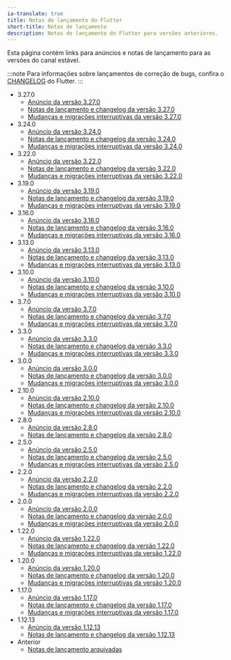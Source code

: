```yaml
---
ia-translate: true
title: Notas de lançamento do Flutter
short-title: Notas de lançamento
description: Notas de lançamento do Flutter para versões anteriores.
---
```


Esta página contém links para anúncios e notas de lançamento para
as versões do canal estável.

:::note
Para informações sobre lançamentos de correção de bugs,
confira o [CHANGELOG][] do Flutter.
:::

* 3.27.0
  * [Anúncio da versão 3.27.0][]
  * [Notas de lançamento e changelog da versão 3.27.0][]
  * [Mudanças e migrações interruptivas da versão 3.27.0][]
* 3.24.0
  * [Anúncio da versão 3.24.0][]
  * [Notas de lançamento e changelog da versão 3.24.0][]
  * [Mudanças e migrações interruptivas da versão 3.24.0][]
* 3.22.0
  * [Anúncio da versão 3.22.0][]
  * [Notas de lançamento e changelog da versão 3.22.0][]
  * [Mudanças e migrações interruptivas da versão 3.22.0][]
* 3.19.0
  * [Anúncio da versão 3.19.0][]
  * [Notas de lançamento e changelog da versão 3.19.0][]
  * [Mudanças e migrações interruptivas da versão 3.19.0][]
* 3.16.0
  * [Anúncio da versão 3.16.0][]
  * [Notas de lançamento e changelog da versão 3.16.0][]
  * [Mudanças e migrações interruptivas da versão 3.16.0][]
* 3.13.0
  * [Anúncio da versão 3.13.0][]
  * [Notas de lançamento e changelog da versão 3.13.0][]
  * [Mudanças e migrações interruptivas da versão 3.13.0][]
* 3.10.0
  * [Anúncio da versão 3.10.0][]
  * [Notas de lançamento e changelog da versão 3.10.0][]
  * [Mudanças e migrações interruptivas da versão 3.10.0][]
* 3.7.0
  * [Anúncio da versão 3.7.0][]
  * [Notas de lançamento e changelog da versão 3.7.0][]
  * [Mudanças e migrações interruptivas da versão 3.7.0][]
* 3.3.0
  * [Anúncio da versão 3.3.0][]
  * [Notas de lançamento e changelog da versão 3.3.0][]
  * [Mudanças e migrações interruptivas da versão 3.3.0][]
* 3.0.0
  * [Anúncio da versão 3.0.0][]
  * [Notas de lançamento e changelog da versão 3.0.0][]
  * [Mudanças e migrações interruptivas da versão 3.0.0][]
* 2.10.0
  * [Anúncio da versão 2.10.0][]
  * [Notas de lançamento e changelog da versão 2.10.0][]
  * [Mudanças e migrações interruptivas da versão 2.10.0][]
* 2.8.0
  * [Anúncio da versão 2.8.0][]
  * [Notas de lançamento e changelog da versão 2.8.0][]
* 2.5.0
  * [Anúncio da versão 2.5.0][]
  * [Notas de lançamento e changelog da versão 2.5.0][]
  * [Mudanças e migrações interruptivas da versão 2.5.0][]
* 2.2.0
  * [Anúncio da versão 2.2.0][]
  * [Notas de lançamento e changelog da versão 2.2.0][]
  * [Mudanças e migrações interruptivas da versão 2.2.0][]
* 2.0.0
  * [Anúncio da versão 2.0.0][]
  * [Notas de lançamento e changelog da versão 2.0.0][]
  * [Mudanças e migrações interruptivas da versão 2.0.0][]
* 1.22.0
  * [Anúncio da versão 1.22.0][]
  * [Notas de lançamento e changelog da versão 1.22.0][]
  * [Mudanças e migrações interruptivas da versão 1.22.0][]
* 1.20.0
  * [Anúncio da versão 1.20.0][]
  * [Notas de lançamento e changelog da versão 1.20.0][]
  * [Mudanças e migrações interruptivas da versão 1.20.0][]
* 1.17.0
  * [Anúncio da versão 1.17.0][]
  * [Notas de lançamento e changelog da versão 1.17.0][]
  * [Mudanças e migrações interruptivas da versão 1.17.0][]
* 1.12.13
  * [Anúncio da versão 1.12.13][]
  * [Notas de lançamento e changelog da versão 1.12.13][]
* Anterior
  * [Notas de lançamento arquivadas][]

[Anúncio da versão 3.27.0]: {{site.flutter-medium}}/whats-new-in-flutter-3-27-28341129570c
[Notas de lançamento e changelog da versão 3.27.0]: /release/release-notes/release-notes-3.27.0
[Mudanças e migrações interruptivas da versão 3.27.0]: /release/breaking-changes#released-in-flutter-3-27
[Anúncio da versão 3.24.0]: {{site.flutter-medium}}/whats-new-in-flutter-3-24-6c040f87d1e4
[Notas de lançamento e changelog da versão 3.24.0]: /release/release-notes/release-notes-3.24.0
[Mudanças e migrações interruptivas da versão 3.24.0]: /release/breaking-changes#released-in-flutter-3-24
[Anúncio da versão 3.22.0]: {{site.flutter-medium}}/whats-new-in-flutter-3-22-fbde6c164fe3
[Notas de lançamento e changelog da versão 3.22.0]: /release/release-notes/release-notes-3.22.0
[Mudanças e migrações interruptivas da versão 3.22.0]: /release/breaking-changes#released-in-flutter-3-22
[Anúncio da versão 3.19.0]: {{site.flutter-medium}}/whats-new-in-flutter-3-19-58b1aae242d2
[Notas de lançamento e changelog da versão 3.19.0]: /release/release-notes/release-notes-3.19.0
[Mudanças e migrações interruptivas da versão 3.19.0]: /release/breaking-changes#released-in-flutter-3-19
[Anúncio da versão 3.16.0]: {{site.flutter-medium}}/whats-new-in-flutter-3-16-dba6cb1015d1
[Notas de lançamento e changelog da versão 3.16.0]: /release/release-notes/release-notes-3.16.0
[Mudanças e migrações interruptivas da versão 3.16.0]: /release/breaking-changes#released-in-flutter-3-16
[Anúncio da versão 3.13.0]: {{site.flutter-medium}}/whats-new-in-flutter-3-13-479d9b11df4d
[Notas de lançamento e changelog da versão 3.13.0]: /release/release-notes/release-notes-3.13.0
[Mudanças e migrações interruptivas da versão 3.13.0]: /release/breaking-changes#released-in-flutter-3-13
[Anúncio da versão 3.10.0]: {{site.flutter-medium}}/whats-new-in-flutter-3-10-b21db2c38c73
[Notas de lançamento e changelog da versão 3.10.0]: /release/release-notes/release-notes-3.10.0
[Mudanças e migrações interruptivas da versão 3.10.0]: /release/breaking-changes#released-in-flutter-3-10
[Anúncio da versão 3.7.0]: {{site.flutter-medium}}/whats-new-in-flutter-3-7-38cbea71133c
[Notas de lançamento e changelog da versão 3.7.0]: /release/release-notes/release-notes-3.7.0
[Mudanças e migrações interruptivas da versão 3.7.0]: /release/breaking-changes#released-in-flutter-3-7
[Anúncio da versão 3.3.0]: {{site.flutter-medium}}/announcing-flutter-3-3-at-flutter-vikings-6f213e068793
[Notas de lançamento e changelog da versão 3.3.0]: /release/release-notes/release-notes-3.3.0
[Mudanças e migrações interruptivas da versão 3.3.0]: /release/breaking-changes#released-in-flutter-3-3
[Anúncio da versão 3.0.0]: {{site.flutter-medium}}/whats-new-in-flutter-3-8c74a5bc32d0
[Notas de lançamento e changelog da versão 3.0.0]: /release/release-notes/release-notes-3.0.0
[Mudanças e migrações interruptivas da versão 3.0.0]: /release/breaking-changes#released-in-flutter-3
[Anúncio da versão 2.10.0]: {{site.flutter-medium}}/whats-new-in-flutter-2-10-5aafb0314b12
[Notas de lançamento e changelog da versão 2.10.0]: /release/release-notes/release-notes-2.10.0
[Mudanças e migrações interruptivas da versão 2.10.0]: /release/breaking-changes#released-in-flutter-2-10
[Anúncio da versão 2.8.0]: {{site.flutter-medium}}/whats-new-in-flutter-2-8-d085b763d181
[Notas de lançamento e changelog da versão 2.8.0]: /release/release-notes/release-notes-2.8.0
[Anúncio da versão 2.5.0]: {{site.flutter-medium}}/whats-new-in-flutter-2-5-6f080c3f3dc
[Notas de lançamento e changelog da versão 2.5.0]: /release/release-notes/release-notes-2.5.0
[Mudanças e migrações interruptivas da versão 2.5.0]: /release/breaking-changes#released-in-flutter-2-5
[Anúncio da versão 2.2.0]: {{site.flutter-medium}}/whats-new-in-flutter-2-2-fd00c65e2039
[Notas de lançamento e changelog da versão 2.2.0]: /release/release-notes/release-notes-2.2.0
[Mudanças e migrações interruptivas da versão 2.2.0]: /release/breaking-changes#released-in-flutter-2-2
[Anúncio da versão 2.0.0]: {{site.flutter-medium}}/whats-new-in-flutter-2-0-fe8e95ecc65
[Notas de lançamento e changelog da versão 2.0.0]: /release/release-notes/release-notes-2.0.0
[Mudanças e migrações interruptivas da versão 2.0.0]: /release/breaking-changes#released-in-flutter-2
[Anúncio da versão 1.22.0]: {{site.flutter-medium}}/announcing-flutter-1-22-stable-44f146009e5f
[Notas de lançamento e changelog da versão 1.22.0]: /release/release-notes/release-notes-1.22.0
[Mudanças e migrações interruptivas da versão 1.22.0]: /release/breaking-changes#released-in-flutter-1-22
[Anúncio da versão 1.20.0]: {{site.flutter-medium}}/announcing-flutter-1-20-2aaf68c89c75
[Notas de lançamento e changelog da versão 1.20.0]: /release/release-notes/release-notes-1.20.0
[Mudanças e migrações interruptivas da versão 1.20.0]: /release/breaking-changes#released-in-flutter-1-20
[Anúncio da versão 1.17.0]: {{site.flutter-medium}}/announcing-flutter-1-17-4182d8af7f8e
[Notas de lançamento e changelog da versão 1.17.0]: /release/release-notes/release-notes-1.17.0
[Mudanças e migrações interruptivas da versão 1.17.0]: /release/breaking-changes#released-in-flutter-1-17
[Anúncio da versão 1.12.13]: {{site.flutter-medium}}/announcing-flutter-1-12-what-a-year-22c256ba525d
[Notas de lançamento e changelog da versão 1.12.13]: /release/release-notes/release-notes-1.12.13
[Notas de lançamento arquivadas]: /release/release-notes/release-notes-archive
[CHANGELOG]: {{site.repo.flutter}}/blob/stable/CHANGELOG.md

